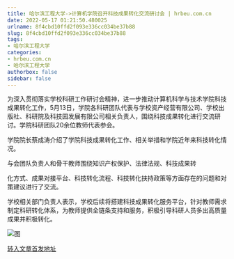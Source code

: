 ```yaml
---
title: 哈尔滨工程大学->计算机学院召开科技成果转化交流研讨会 | hrbeu.com.cn
date: 2022-05-17 01:21:50.480025
urlname: 8f4cbd10ffd2f093e336cc034be37b88
slug: 8f4cbd10ffd2f093e336cc034be37b88
tags: 
- 哈尔滨工程大学
categories:
- hrbeu.com.cn
- 哈尔滨工程大学
authorbox: false
sidebar: false
---
```

为深入贯彻落实学校科研工作研讨会精神，进一步推动计算机科学与技术学院科技成果转化工作，5月13日，学院各科研团队代表与学校资产经营有限公司、学校出版社、科研院及科技园发展有限公司相关负责人，围绕科技成果转化进行交流研讨。学院科研团队20余位教师代表参会。

学院院长蔡成涛介绍了学院科技成果转化工作、相关举措和学院近年来科技转化情况。

与会团队负责人和骨干教师围绕知识产权保护、法律法规、科技成果转
<!--more-->
化方式、成果对接平台、科技转化流程、科技转化扶持政策等方面存在的问题和对策建议进行了交流。

学校相关部门负责人表示，学校后续将搭建科技成果转化服务平台，针对教师需求制定科研转化体系，为教师提供全链条支持和服务，积极引导科研人员多出高质量成果并积极转化。

![图](http://gongxue.cn/__local/C/E9/83/52C27662707AE36113CBEDE9F20_D812DBC2_11694.jpg)

[转入文章首发地址](http://gongxue.cn/info/1015/70874.htm)